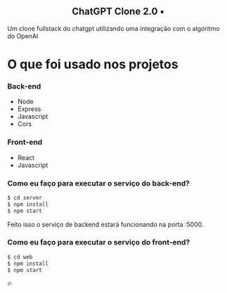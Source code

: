﻿<!-- <p align="center">
<img src="https://imgur.com/npkT3Tw.png" width="350" title="chatgpt">
</p> -->

<h2 align="center">
  ChatGPT Clone 2.0 •
</h2>

Um clone fullstack do chatgpt utilizando uma integração com o algoritmo do OpenAI

<!-- <p align="center">
<img src="" title="ChatGPT">
</p> -->

# O que foi usado nos projetos

### Back-end
  - Node
  - Express
  - Javascript
  - Cors

### Front-end
  - React
  - Javascript


### Como eu faço para executar o serviço do back-end?

```sh
$ cd server
$ npm install
$ npm start
```

Feito isso o serviço de backend estará funcionando na porta :5000. 

### Como eu faço para executar o serviço do front-end?

```sh
$ cd web
$ npm install
$ npm start
```

🔥
